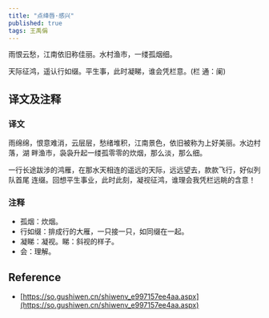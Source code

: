```yaml
---
title: "点绛唇·感兴"
published: true
tags: 王禹偁
---
```


雨恨云愁，江南依旧称佳丽。水村渔市，一缕孤烟细。

天际征鸿，遥认行如缀。平生事，此时凝睇，谁会凭栏意。(栏 通：阑)

## 译文及注释

### 译文

雨绵绵，恨意难消，云层层，愁绪堆积，江南景色，依旧被称为上好美丽。水边村落，湖
畔渔市，袅袅升起一缕孤零零的炊烟，那么淡，那么细。

一行长途跋涉的鸿雁，在那水天相连的遥远的天际，远远望去，款款飞行，好似列队首尾
连缀。回想平生事业，此时此刻，凝视征鸿，谁理会我凭栏远眺的含意！

### 注释

- 孤烟：炊烟。
- 行如缀：排成行的大雁，一只接一只，如同缀在一起。
- 凝睇：凝视。睇：斜视的样子。
- 会：理解。

## Reference

- [https://so.gushiwen.cn/shiwenv_e997157ee4aa.aspx](https://so.gushiwen.cn/shiwenv_e997157ee4aa.aspx)
